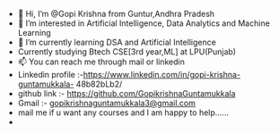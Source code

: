 - 👋 Hi, I’m @Gopi Krishna from Guntur,Andhra Pradesh
- 👀 I’m interested in Artificial Intelligence, Data Analytics and Machine Learning 
- 🌱 I’m currently learning DSA and Artificial Intelligence
- Currently studying Btech CSE[3rd year,ML] at LPU(Punjab)
- 📫 You can reach me through mail or linkedin
- Linkedin profile :-https://www.linkedin.com/in/gopi-krishna-guntamukkala- 48b82bLb2/
- github link      :- https://github.com/GopikrishnaGuntamukkala
-   Gmail          :- gopikrishnaguntamukkala3@gmail.com
- mail me if u want any courses and I am happy to help...... 
- 


<!---
GopikrishnaGuntamukkala/GopikrishnaGuntamukkala is a ✨ special ✨ repository because its `README.md` (this file) appears on your GitHub profile.
You can click the Preview link to take a look at your changes.
--->
